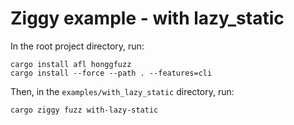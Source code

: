 # Ziggy example - with lazy_static

In the root project directory, run:
```
cargo install afl honggfuzz
cargo install --force --path . --features=cli
```

Then, in the `examples/with_lazy_static` directory, run:
```
cargo ziggy fuzz with-lazy-static
```
